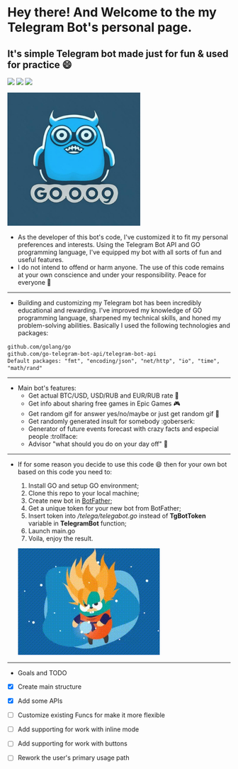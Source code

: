 # Hey there! And Welcome to the my Telegram Bot's personal page.
## It's simple Telegram bot made just for fun &amp; used for practice :smile:
<img src="https://img.shields.io/badge/Made With-Go_v1.19-blue"> <img src="https://img.shields.io/badge/Bot-v0.1.2-yellowgreen"> <a href=https://t.me/dGhlX21vc3RfdG9sZXJhbnRfYm90_bot> <img src="https://img.shields.io/badge/Try_it-now-green"></a>

<a href="https://t.me/dGhlX21vc3RfdG9sZXJhbnRfYm90_bot">
  <img src="./logo/photo_2023-06-26_21-21-57.jpg" width="300"/>
</a>

  + As the developer of this bot's code, I've customized it to fit my personal preferences and interests. Using the Telegram Bot API and GO programming language, I've equipped my bot with all sorts of fun and useful features.
  +  I do not intend to offend or harm anyone. The use of this code remains at your own conscience and under your responsibility. 
Peace for everyone :blue_heart:
___
 + Building and customizing my Telegram bot has been incredibly educational and rewarding. I've improved my knowledge of GO programming language, sharpened my technical skills, and honed my problem-solving abilities.
Basically I used the following technologies and packages:
```
github.com/golang/go
github.com/go-telegram-bot-api/telegram-bot-api
Default packages: "fmt", "encoding/json", "net/http", "io", "time", "math/rand" 
```
___
  + Main bot's features:
    + Get actual BTC/USD, USD/RUB and EUR/RUB rate :money_with_wings:
    + Get info about sharing free games in Epic Games :video_game:
    + Get random gif for answer yes/no/maybe or just get random gif :cactus:
    + Get randomly generated insult for somebody :goberserk:
    + Generator of future events forecast with crazy facts and especial people :trollface:
    + Advisor "what should you do on your day off" :beers:
___
  + If for some reason you decide to use this code :smile: then for your own bot based on this code you need to:
    1. Install GO and setup GO environment;
    2. Clone this repo to your local machine;
    3. Create new bot in [BotFather](https://t.me/BotFather);
    4. Get a unique token for your new bot from BotFather;
    5. Insert token into */telega/telegabot.go* instead of **TgBotToken** variable in **TelegramBot** function;
    6. Launch main.go
    7. Voila, enjoy the result.

    ![](/logo/gopher-powerful.gif)


___
  + Goals and TODO
- [x] Create main structure
- [x] Add some APIs
- [ ] Customize existing Funcs for make it more flexible
- [ ] Add supporting for work with inline mode
- [ ] Add supporting for work with buttons
- [ ] Rework the user's primary usage path

